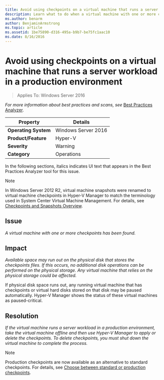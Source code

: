 ```yaml
---
title: Avoid using checkpoints on a virtual machine that runs a server workload in a production environment
description: Learn what to do when a virtual machine with one or more checkpoints has been found.
ms.author: benarm
author: BenjaminArmstrong
ms.topic: article
ms.assetid: 1be75890-d316-495a-b9b7-be75fc1aac10
ms.date: 8/16/2016
---
```

# Avoid using checkpoints on a virtual machine that runs a server workload in a production environment

>Applies To: Windows Server 2016



*For more information about best practices and scans, see* [Best Practices Analyzer](/previous-versions/windows/it-pro/windows-server-2008-R2-and-2008/dd759260(v=ws.11)).

|Property|Details|
|-|-|
|**Operating System**|Windows Server 2016|
|**Product/Feature**|Hyper-V|
|**Severity**|Warning|
|**Category**|Operations|

In the following sections, italics indicates UI text that appears in the Best Practices Analyzer tool for this issue.

> [!NOTE]
> In Windows Server 2012 R2, virtual machine snapshots were renamed to virtual machine checkpoints in Hyper-V Manager to match the terminology used in System Center Virtual Machine Management. For details, see [Checkpoints and Snapshots Overview](/previous-versions/windows/it-pro/windows-server-2012-R2-and-2012/dn818483(v=ws.11)).

## Issue

*A virtual machine with one or more checkpoints has been found.*

## Impact

*Available space may run out on the physical disk that stores the checkpoints files. If this occurs, no additional disk operations can be performed on the physical storage. Any virtual machine that relies on the physical storage could be affected.*

If physical disk space runs out, any running virtual machine that has checkpoints or virtual hard disks stored on that disk may be paused automatically. Hyper-V Manager shows the status of these virtual machines as paused-critical.

## Resolution

*If the virtual machine runs a server workload in a production environment, take the virtual machine offline and then use Hyper-V Manager to apply or delete the checkpoints. To delete checkpoints, you must shut down the virtual machine to complete the process.*

> [!NOTE]
> Production checkpoints are now available as an alternative to standard checkpoints. For details, see [Choose between standard or production checkpoints](../manage/Choose-between-standard-or-production-checkpoints-in-Hyper-V.md).
